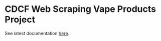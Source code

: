 # CDCF Web Scraping Vape Products Project

See latest documentation [here](https://cdcf-ecig-clean-and-analysis-project.readthedocs.io/en/latest/index.html).


